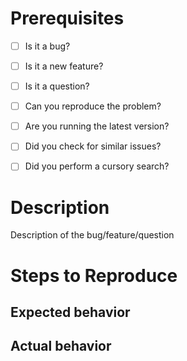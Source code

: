 # Prerequisites

* [ ] Is it a bug?
* [ ] Is it a new feature?
* [ ] Is it a question?
* [ ] Can you reproduce the problem?
* [ ] Are you running the latest version?
* [ ] Did you check for similar issues?
* [ ] Did you perform a cursory search?


# Description

Description of the bug/feature/question

# Steps to Reproduce


## Expected behavior


## Actual behavior
